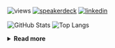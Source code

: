 ![views](https://komarev.com/ghpvc/?username=chck&color=blueviolet)
[![speakerdeck](https://img.shields.io/badge/Speaker_Deck-chck-8a2be2?style=flat-square&logo=speaker-deck)](https://speakerdeck.com/chck)
[![linkedin](https://img.shields.io/badge/LinkedIn-chck-8a2be2?style=flat-square&logo=linkedin)](https://www.linkedin.com/in/chck/)

<p align="left"> 
  <img alt="GitHub Stats" align="center" height="150" src="https://github-readme-stats-nine-umber-51.vercel.app/api?username=chck&count_private=true&show_icons=true&hide_title=true&theme=buefy" />
  <img alt="Top Langs" align="center" height="150" src="https://github-readme-stats-nine-umber-51.vercel.app/api/top-langs/?username=chck&layout=compact&count_private=true&show_icons=true&hide_title=true&theme=buefy" />
</p>

<details>
  <summary><b>Read more</b></summary>
  <br>

  <!--START_SECTION:waka-->
**🐱 My GitHub Data** 

> 📦 77.0 kB Used in GitHub's Storage 
 > 
> 🏆 41 Contributions in the Year 2024
 > 
> 💼 Opted to Hire
 > 
> 📜 134 Public Repositories 
 > 
> 🔑 19 Private Repositories 
 > 
**I'm a Night 🦉** 

```text
🌞 Morning                799 commits         ███░░░░░░░░░░░░░░░░░░░░░░   12.99 % 
🌆 Daytime                1992 commits        ████████░░░░░░░░░░░░░░░░░   32.38 % 
🌃 Evening                1760 commits        ███████░░░░░░░░░░░░░░░░░░   28.61 % 
🌙 Night                  1600 commits        ███████░░░░░░░░░░░░░░░░░░   26.01 % 
```
📅 **I'm Most Productive on Thursday** 

```text
Monday                   1231 commits        █████░░░░░░░░░░░░░░░░░░░░   20.01 % 
Tuesday                  943 commits         ████░░░░░░░░░░░░░░░░░░░░░   15.33 % 
Wednesday                1021 commits        ████░░░░░░░░░░░░░░░░░░░░░   16.60 % 
Thursday                 1443 commits        ██████░░░░░░░░░░░░░░░░░░░   23.46 % 
Friday                   639 commits         ███░░░░░░░░░░░░░░░░░░░░░░   10.39 % 
Saturday                 340 commits         █░░░░░░░░░░░░░░░░░░░░░░░░   05.53 % 
Sunday                   534 commits         ██░░░░░░░░░░░░░░░░░░░░░░░   08.68 % 
```


📊 **This Week I Spent My Time On** 

```text
💬 Programming Languages: 
Other                    20 hrs 54 mins      ███████████████████████░░   92.05 % 
Terraform                1 hr 21 mins        █░░░░░░░░░░░░░░░░░░░░░░░░   05.97 % 
INI                      9 mins              ░░░░░░░░░░░░░░░░░░░░░░░░░   00.72 % 
Markdown                 7 mins              ░░░░░░░░░░░░░░░░░░░░░░░░░   00.58 % 
gitconfig                2 mins              ░░░░░░░░░░░░░░░░░░░░░░░░░   00.17 % 

🔥 Editors: 
Chrome                   20 hrs 54 mins      ███████████████████████░░   92.05 % 
VS Code                  1 hr 26 mins        ██░░░░░░░░░░░░░░░░░░░░░░░   06.31 % 
Neovim                   10 mins             ░░░░░░░░░░░░░░░░░░░░░░░░░   00.78 % 
PyCharm                  9 mins              ░░░░░░░░░░░░░░░░░░░░░░░░░   00.66 % 
WebStorm                 2 mins              ░░░░░░░░░░░░░░░░░░░░░░░░░   00.19 % 
```

**I Mostly Code in Python** 

```text
Python                   40 repos            ████████░░░░░░░░░░░░░░░░░   32.00 % 
Jupyter Notebook         20 repos            ████░░░░░░░░░░░░░░░░░░░░░   16.00 % 
Rust                     7 repos             █░░░░░░░░░░░░░░░░░░░░░░░░   05.60 % 
Shell                    3 repos             █░░░░░░░░░░░░░░░░░░░░░░░░   02.40 % 
Astro                    1 repo              ░░░░░░░░░░░░░░░░░░░░░░░░░   00.80 % 
```



**Timeline**

![Lines of Code chart](https://raw.githubusercontent.com/chck/chck/main/assets/bar_graph.png)


 Last Updated on 2024-02-20 01:19 UTC
<!--END_SECTION:waka-->
</details>

